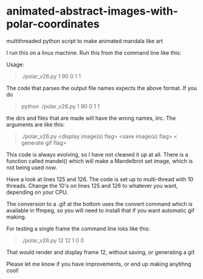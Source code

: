 # animated-abstract-images-with-polar-coordinates
multithreaded python script to make animated mandala like art

I run this on a linux machine.  Run this from the command line like this:  

Usage:
>./polar_v26.py 1 90 0 1 1

The code that parses the output file names expects the above format.  If you do 

>python ./polar_v26.py 1 90 0 1 1 

the dirs and files that are made will have the wrong names, iirc.  The arguments are like this:

> ./polar_v26.py <first frame> <last frame> <display image(s) flag> <save image(s) flag> < generate gif flag>
  
This code is always evolving, so I have not cleaned it up at all.  There is a function called mandel() which will make a Mandelbrot set image, which is not being used now.

Have a look at lines 125 and 126.  The code is set up to multi-thread with 10 threads.  Change the 10's on lines 125 and 126 to whatever you want, depending on your CPU.

The conversion to a .gif at the bottom uses the convert command which is available in ffmpeg, so you will need to install that if you want automatic gif making.

For testing a single frame the command line loks like this:

>./polar_v26.py 12 12 1 0 0

That would render and display frame 12, without saving, or generating a gif.

Please let me know if you have improvements, or end up making anytihng cool!
